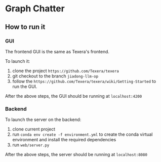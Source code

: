 # Graph Chatter

## How to run it

### GUI

The frontend GUI is the same as Texera's frontend.

To launch it:
1. clone the project `https://github.com/Texera/texera`
2. git checkout to the branch `jiadong-llm-op`
3. follow the `https://github.com/Texera/texera/wiki/Getting-Started` to run the GUI.

After the above steps, the GUI should be running at `localhost:4200`


### Backend

To launch the server on the backend:
1. clone current project
2. run `conda env create -f environment.yml` to create the conda virtual environment and install the required dependencies
3. run `web/server.py`

After the above steps, the server should be running at `localhost:8080`



